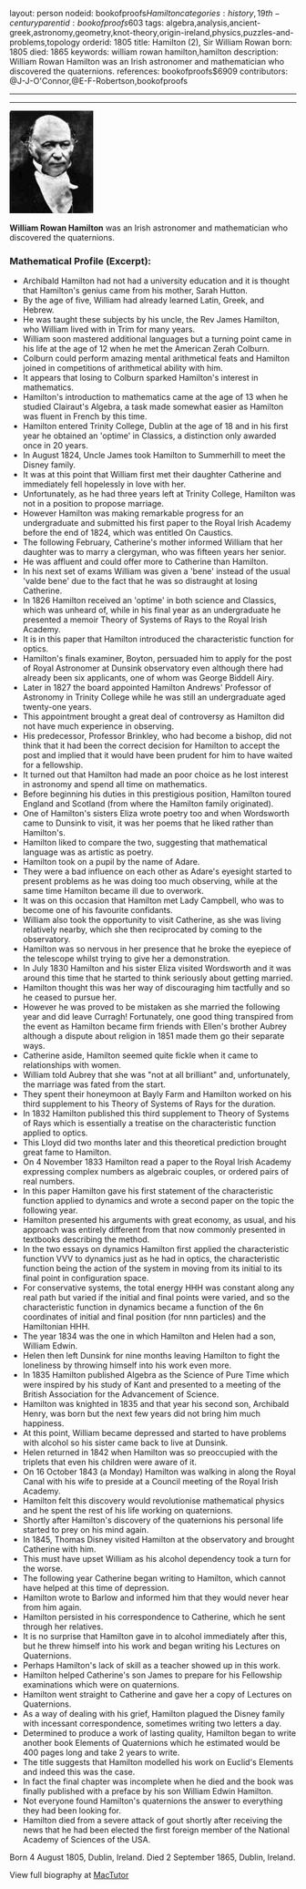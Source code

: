layout: person
nodeid: bookofproofs$Hamilton
categories: history,19th-century
parentid: bookofproofs$603
tags: algebra,analysis,ancient-greek,astronomy,geometry,knot-theory,origin-ireland,physics,puzzles-and-problems,topology
orderid: 1805
title: Hamilton (2), Sir William Rowan
born: 1805
died: 1865
keywords: william rowan hamilton,hamilton
description: William Rowan Hamilton was an Irish astronomer and mathematician who discovered the quaternions.
references: bookofproofs$6909
contributors: @J-J-O'Connor,@E-F-Robertson,bookofproofs

---



---

![Hamilton.jpg](https://github.com/bookofproofs/bookofproofs.github.io/blob/main/_sources/_assets/images/portraits/Hamilton.jpg?raw=true)

**William Rowan Hamilton** was an Irish astronomer and mathematician who discovered the quaternions.

### Mathematical Profile (Excerpt):
* Archibald Hamilton had not had a university education and it is thought that Hamilton's genius came from his mother, Sarah Hutton.
* By the age of five, William had already learned Latin, Greek, and Hebrew.
* He was taught these subjects by his uncle, the Rev James Hamilton, who William lived with in Trim for many years.
* William soon mastered additional languages but a turning point came in his life at the age of 12 when he met the American Zerah Colburn.
* Colburn could perform amazing mental arithmetical feats and Hamilton joined in competitions of arithmetical ability with him.
* It appears that losing to Colburn sparked Hamilton's interest in mathematics.
* Hamilton's introduction to mathematics came at the age of 13 when he studied Clairaut's Algebra, a task made somewhat easier as Hamilton was fluent in French by this time.
* Hamilton entered Trinity College, Dublin at the age of 18 and in his first year he obtained an 'optime' in Classics, a distinction only awarded once in 20 years.
* In August 1824, Uncle James took Hamilton to Summerhill to meet the Disney family.
* It was at this point that William first met their daughter Catherine and immediately fell hopelessly in love with her.
* Unfortunately, as he had three years left at Trinity College, Hamilton was not in a position to propose marriage.
* However Hamilton was making remarkable progress for an undergraduate and submitted his first paper to the Royal Irish Academy before the end of 1824, which was entitled On Caustics.
* The following February, Catherine's mother informed William that her daughter was to marry a clergyman, who was fifteen years her senior.
* He was affluent and could offer more to Catherine than Hamilton.
* In his next set of exams William was given a 'bene' instead of the usual 'valde bene' due to the fact that he was so distraught at losing Catherine.
* In 1826 Hamilton received an 'optime' in both science and Classics, which was unheard of, while in his final year as an undergraduate he presented a memoir Theory of Systems of Rays to the Royal Irish Academy.
* It is in this paper that Hamilton introduced the characteristic function for optics.
* Hamilton's finals examiner, Boyton, persuaded him to apply for the post of Royal Astronomer at Dunsink observatory even although there had already been six applicants, one of whom was George Biddell Airy.
* Later in 1827 the board appointed Hamilton Andrews' Professor of Astronomy in Trinity College  while he was still an undergraduate aged twenty-one years.
* This appointment brought a great deal of controversy as Hamilton did not have much experience in observing.
* His predecessor, Professor Brinkley, who had become a bishop, did not think that it had been the correct decision for Hamilton to accept the post and implied that it would have been prudent for him to have waited for a fellowship.
* It turned out that Hamilton had made an poor choice as he lost interest in astronomy and spend all time on mathematics.
* Before beginning his duties in this prestigious position, Hamilton toured England and Scotland (from where the Hamilton family originated).
* One of Hamilton's sisters Eliza wrote poetry too and when Wordsworth came to Dunsink to visit, it was her poems that he liked rather than Hamilton's.
* Hamilton liked to compare the two, suggesting that mathematical language was as artistic as poetry.
* Hamilton took on a pupil by the name of Adare.
* They were a bad influence on each other as Adare's eyesight started to present problems as he was doing too much observing, while at the same time Hamilton became ill due to overwork.
* It was on this occasion that Hamilton met Lady Campbell, who was to become one of his favourite confidants.
* William also took the opportunity to visit Catherine, as she was living relatively nearby, which she then reciprocated by coming to the observatory.
* Hamilton was so nervous in her presence that he broke the eyepiece of the telescope whilst trying to give her a demonstration.
* In July 1830 Hamilton and his sister Eliza visited Wordsworth and it was around this time that he started to think seriously about getting married.
* Hamilton thought this was her way of discouraging him tactfully and so he ceased to pursue her.
* However he was proved to be mistaken as she married the following year and did leave Curragh! Fortunately, one good thing transpired from the event as Hamilton became firm friends with Ellen's brother Aubrey although a dispute about religion in 1851 made them go their separate ways.
* Catherine aside, Hamilton seemed quite fickle when it came to relationships with women.
* William told Aubrey that she was "not at all brilliant" and, unfortunately, the marriage was fated from the start.
* They spent their honeymoon at Bayly Farm and Hamilton worked on his third supplement to his Theory of Systems of Rays for the duration.
* In 1832 Hamilton published this third supplement to Theory of Systems of Rays which is essentially a treatise on the characteristic function applied to optics.
* This Lloyd did two months later and this theoretical prediction brought great fame to Hamilton.
* On 4 November 1833 Hamilton read a paper to the Royal Irish Academy expressing complex numbers as algebraic couples, or ordered pairs of real numbers.
* In this paper Hamilton gave his first statement of the characteristic function applied to dynamics and wrote a second paper on the topic the following year.
* Hamilton presented his arguments with great economy, as usual, and his approach was entirely different from that now commonly presented in textbooks describing the method.
* In the two essays on dynamics Hamilton first applied the characteristic function VVV to dynamics just as he had in optics, the characteristic function being the action of the system in moving from its initial to its final point in configuration space.
* For conservative systems, the total energy HHH was constant along any real path but varied if the initial and final points were varied, and so the characteristic function in dynamics became a function of the 6n coordinates of initial and final position (for nnn particles) and the Hamiltonian HHH.
* The year 1834 was the one in which Hamilton and Helen had a son, William Edwin.
* Helen then left Dunsink for nine months leaving Hamilton to fight the loneliness by throwing himself into his work even more.
* In 1835 Hamilton published Algebra as the Science of Pure Time which were inspired by his study of Kant and presented to a meeting of the British Association for the Advancement of Science.
* Hamilton was knighted in 1835 and that year his second son, Archibald Henry, was born but the next few years did not bring him much happiness.
* At this point, William became depressed and started to have problems with alcohol so his sister came back to live at Dunsink.
* Helen returned in 1842 when Hamilton was so preoccupied with the triplets that even his children were aware of it.
* On 16 October 1843 (a Monday) Hamilton was walking in along the Royal Canal with his wife to preside at a Council meeting of the Royal Irish Academy.
* Hamilton felt this discovery would revolutionise mathematical physics and he spent the rest of his life working on quaternions.
* Shortly after Hamilton's discovery of the quaternions his personal life started to prey on his mind again.
* In 1845, Thomas Disney visited Hamilton at the observatory and brought Catherine with him.
* This must have upset William as his alcohol dependency took a turn for the worse.
* The following year Catherine began writing to Hamilton, which cannot have helped at this time of depression.
* Hamilton wrote to Barlow and informed him that they would never hear from him again.
* Hamilton persisted in his correspondence to Catherine, which he sent through her relatives.
* It is no surprise that Hamilton gave in to alcohol immediately after this, but he threw himself into his work and began writing his Lectures on Quaternions.
* Perhaps Hamilton's lack of skill as a teacher showed up in this work.
* Hamilton helped Catherine's son James to prepare for his Fellowship examinations which were on quaternions.
* Hamilton went straight to Catherine and gave her a copy of Lectures on Quaternions.
* As a way of dealing with his grief, Hamilton plagued the Disney family with incessant correspondence, sometimes writing two letters a day.
* Determined to produce a work of lasting quality, Hamilton began to write another book Elements of Quaternions which he estimated would be 400 pages long and take 2 years to write.
* The title suggests that Hamilton modelled his work on Euclid's Elements and indeed this was the case.
* In fact the final chapter was incomplete when he died and the book was finally published with a preface by his son William Edwin Hamilton.
* Not everyone found Hamilton's quaternions the answer to everything they had been looking for.
* Hamilton died from a severe attack of gout shortly after receiving the news that he had been elected the first foreign member of the National Academy of Sciences of the USA.

Born 4 August 1805, Dublin, Ireland. Died 2 September 1865, Dublin, Ireland.

View full biography at [MacTutor](https://mathshistory.st-andrews.ac.uk/Biographies/Hamilton/)
